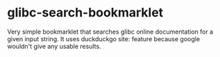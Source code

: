 # glibc-search-bookmarklet
Very simple bookmarklet that searches glibc online documentation for a given input string. It uses duckduckgo site: feature because google wouldn't give any usable results. 
